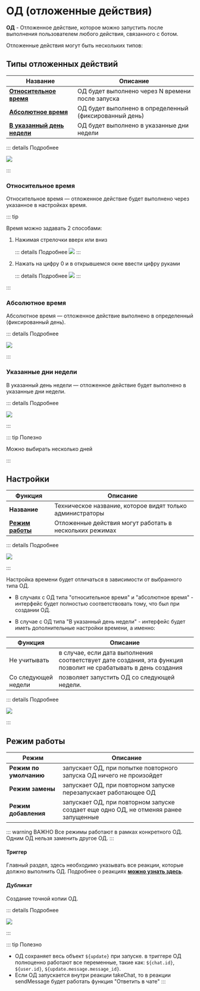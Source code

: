 # ОД (отложенные действия)

**ОД** - Отложенное действие, которое можно запустить после выполнения пользователем любого действия, связанного с ботом.

Отложенные действия могут быть нескольких типов:

## Типы отложенных действий

| Название                                                                        | Описание                                               |
|---------------------------------------------------------------------------------|--------------------------------------------------------|
| [**Относительное время**](/admin/schedule/pendaction/#относительное-время)      | ОД будет выполнено через N времени после запуска       |
| [**Абсолютное время**](/admin/schedule/pendaction/#абсолютное-время)            | ОД будет выполнено в определенный (фиксированный день) |
| [**В указанный день недели**](/admin/schedule/pendaction/#указанные-дни-недели) | ОД будет выполнено в указанные дни недели              |

::: details Подробнее

![](./01.jpg)

:::


### Относительное время

Относительное время — отложенное действие будет выполнено через указанное в настройках время. 

::: tip

Время можно задавать 2 способами:

1. Нажимая стрелочки вверх или вниз

   ::: details Подробнее
   ![](./02.jpg)
   :::

2. Нажать на цифру 0 и в открывшемся окне ввести цифру руками

   ::: details Подробнее
   ![](./03.jpg)
   :::

:::

### Абсолютное время

Абсолютное время — отложенное действие выполнено в определенный (фиксированный день).

::: details Подробнее

![](./04.jpg)

:::


### Указанные дни недели

В указанный день недели — отложенное действие будет выполнено в указанные дни недели.

::: details Подробнее

![](./05.jpg)

:::

::: tip Полезно

Можно выбирать несколько дней

:::

## Настройки

| Функция                                                      | Описание                                                  |
|--------------------------------------------------------------|-----------------------------------------------------------|
| **Название**                                                 | Техническое название, которое видят только администраторы |
| [**Режим работы**](/admin/schedule/pendaction/#режим-работы) | Отложенные действия могут работать в нескольких режимах   |

::: details Подробнее

![](./07.jpg)

:::

Настройка времени будет отличаться в зависимости от выбранного типа ОД.

* В случаях с ОД типа "относительное время" и "абсолютное время" - интерфейс будет полностью соответствовать тому, 
что был при создании ОД.

* В случае с ОД типа "В указанный день недели" - интерфейс будет иметь дополнительные настройки времени, а именно:

| Функция             | Описание                                                                                                        |
|---------------------|-----------------------------------------------------------------------------------------------------------------|
| Не учитывать        | в случае, если дата выполнения соответствует дате создания, эта функция позволит не срабатывать в день создания |
| Со следующей недели | позволяет запустить ОД со следующей недели.                                                                     |


::: details Подробнее

![](./06.jpg)

:::

## Режим работы

| Режим                  | Описание                                                                             |
|------------------------|--------------------------------------------------------------------------------------|
| **Режим по умолчанию** | запускает ОД, при попытке повторного запуска ОД ничего не произойдет                 | 
| **Режим замены**       | запускает ОД, при повторном запуске перезапускает работающее ОД                      |
| **Режим добавления**   | запускает ОД, при повторном запуске создает еще одно ОД, не отменяя ранее запущенные |

::: warning ВАЖНО
Все режимы работают в рамках конкретного ОД. Одним ОД нельзя заменить другое ОД.
:::

#### Триггер

Главный раздел, здесь необходимо указывать все реакции, которые должно выполнить ОД. Подробнее о реакциях [**можно узнать здесь**](/docs/admin/other/reactions).

#### Дубликат 
Создание точной копии ОД.

::: details Подробнее

![](./08.jpg)

:::



::: tip Полезно️
* ОД сохраняет весь объект ```${update}``` при запуске. в триггере ОД полноценно работают все переменные, такие как: ```${chat.id}```, ```${user.id}```, ```${update.message.message_id}```.
* Если ОД запускается внутри реакции takeChat, то в реакции sendMessage будет работать функция "Ответить в чате"
:::
